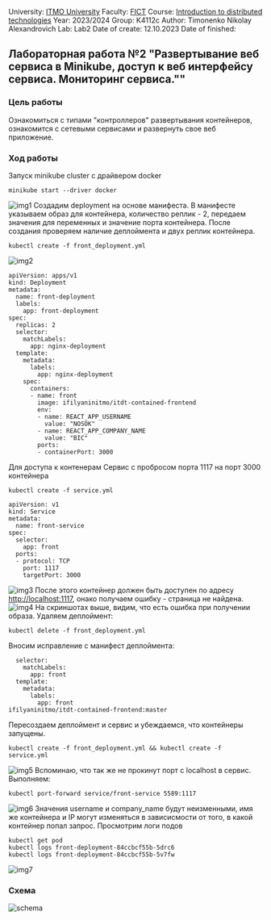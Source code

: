 University: [ITMO University](https://itmo.ru/ru/)
Faculty: [FICT](https://fict.itmo.ru)
Course: [Introduction to distributed technologies](https://github.com/itmo-ict-faculty/introduction-to-distributed-technologies)
Year: 2023/2024
Group: K4112c
Author: Timonenko Nikolay Alexandrovich
Lab: Lab2
Date of create: 12.10.2023
Date of finished:

## Лабораторная работа №2 "Развертывание веб сервиса в Minikube, доступ к веб интерфейсу сервиса. Мониторинг сервиса.""
### Цель работы
Ознакомиться с типами "контроллеров" развертывания контейнеров, ознакомится с сетевыми сервисами и развернуть свое веб приложение.
### Ход работы
Запуск minikube cluster с драйвером docker
```
minikube start --driver docker
```
![img1](img/img1.png)
Создадим deployment на основе манифеста. В манифесте указываем образ для контейнера, количество реплик - 2, передаем значения для переменных и значение порта контейнера. После создания проверяем наличие деплоймента и двух реплик контейнера.
```
kubectl create -f front_deployment.yml 
```
![img2](img/img2.png)
```
apiVersion: apps/v1
kind: Deployment
metadata:
  name: front-deployment
  labels:
    app: front-deployment
spec:
  replicas: 2
  selector:
    matchLabels:
      app: nginx-deployment
  template:
    metadata:
      labels:
        app: nginx-deployment
    spec:
      containers:
      - name: front
        image: ifilyaninitmo/itdt-contained-frontend
        env:
        - name: REACT_APP_USERNAME
          value: "NOSOK"
        - name: REACT_APP_COMPANY_NAME
          value: "BIC"
        ports:
        - containerPort: 3000
```
Для доступа к контенерам Сервис с пробросом порта 1117 на порт 3000 контейнера
```
kubectl create -f service.yml
```
```
apiVersion: v1
kind: Service
metadata:
  name: front-service
spec:
  selector:
    app: front
  ports:
  - protocol: TCP
    port: 1117
    targetPort: 3000
```
![img3](img/img3.png)
После этого контейнер должен быть доступен по адресу [http://localhost:1117](http://localhost:1117), онако получаем ошибку - страница не найдена.
![img4](img/img4.png)
На скриншотах выше, видим, что есть ошибка при получении образа.
Удаляем деплоймент:
```
kubectl delete -f front_deployment.yml
```
Вносим исправление с манифест деплоймента:
```
  selector:
    matchLabels:
      app: front
  template:
    metadata:
      labels:
        app: front
ifilyaninitmo/itdt-contained-frontend:master
```
Пересоздаем деплоймент и сервис и убеждаемся, что контейнеры запущены.
```
kubectl create -f front_deployment.yml && kubectl create -f service.yml
```
![img5](img/img5.png)
Вспоминаю, что так же не прокинут порт с localhost в сервис. Выполняем:
```
kubectl port-forward service/front-service 5589:1117
```
![img6](img/img6.png)
Значения username и company_name будут неизменными, имя же контейнера и IP могут изменяться в зависисмости от того, в какой контейнер попал запрос.
Просмотрим логи подов
```
kubectl get pod
kubectl logs front-deployment-84ccbcf55b-5drc6
kubectl logs front-deployment-84ccbcf55b-5v7fw
```
![img7](img/img7.png)
### Схема
![schema](img/schema.png)